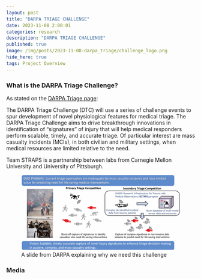```yaml
---
layout: post
title: "DARPA TRIAGE CHALLENGE"
date: 2023-11-08 2:00:01
categories: research
description: "DARPA TRIAGE CHALLENGE"
published: true
image: /img/posts/2023-11-08-darpa_triage/challenge_logo.png
hide_hero: true
tags: Project Overview
---
```




### What is the DARPA Triage Challenge?
As stated on the [DARPA Triage page](https://triagechallenge.darpa.mil/):
>
The DARPA Triage Challenge (DTC) will use a series of challenge events to spur development of novel physiological features for medical triage. The DARPA Triage Challenge aims to drive breakthrough innovations in identification of “signatures” of injury that will help medical responders perform scalable, timely, and accurate triage. Of particular interest are mass casualty incidents (MCIs), in both civilian and military settings, when medical resources are limited relative to the need.
>

Team STRAPS is a partnership between labs from Carnegie Mellon University and University of Pittsburgh.
<figure>
 <img src="/img/posts/2023-11-08-darpa_triage/challenge_task.png" alt="Small picture of a kitten" />
 <figcaption>
 A slide from DARPA explaining why we need this challenge
 </figcaption>
</figure>

### Media

